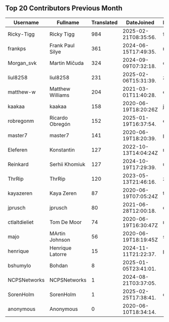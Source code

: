 ## Top 20 Contributors Previous Month ##
|Username|Fullname|Translated|DateJoined|Language|
|--------|--------|----------|----------|-------|
|Ricky-Tigg|Ricky Tigg|984|2025-02-21T08:35:56.|fi|
|frankps|Frank Paul Silye|361|2024-06-15T17:49:35.|nb_NO|
|Morgan_svk|Martin Mičuda|324|2024-09-09T07:32:18.|cs|
|liul8258|liul8258|231|2025-02-06T15:31:39.|zh_Hans|
|matthew-w|Matthew Williams|204|2021-03-01T11:40:28.|en_AU|
|kaakaa|kaakaa|158|2020-06-19T18:20:26Z|ja|
|robregonm|Ricardo Obregón|152|2025-01-19T16:37:54.|es|
|master7|master7|141|2020-06-19T18:20:39.|pl|
|Eleferen|Konstantin|127|2022-10-13T14:04:24Z|ru|
|Reinkard|Serhii Khomiuk|127|2024-10-19T17:29:39.|uk|
|ThrRip|ThrRip|120|2023-05-13T21:46:16.|zh_Hans|
|kayazeren|Kaya Zeren|87|2020-06-19T07:05:24Z|tr|
|jprusch|jprusch|80|2021-06-28T12:00:18.|de|
|ctlaltdieliet|Tom De Moor|74|2020-06-19T16:30:47Z|nl|
|majo|MArtin Johnson|56|2020-06-19T18:19:45Z|sv|
|henrique|Henrique Latorre|15|2024-11-11T21:22:37.|pt_BR|
|bshumylo|Bohdan|8|2025-01-05T23:41:01.||
|NCPSNetworks|NCPSNetworks|1|2024-08-21T03:37:05.||
|SorenHolm|SorenHolm|1|2025-02-25T17:38:41.|da|
|anonymous|Anonymous|0|2020-06-10T18:34:14.||
